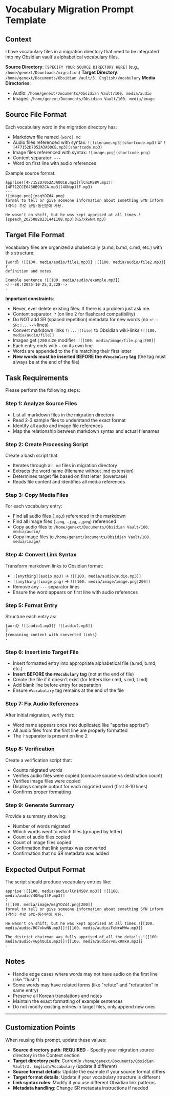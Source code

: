 # Vocabulary Migration Prompt Template

## Context
I have vocabulary files in a migration directory that need to be integrated into my Obsidian vault's alphabetical vocabulary files.

**Source Directory**: `[SPECIFY YOUR SOURCE DIRECTORY HERE]` (e.g., `/home/genext/Downloads/migration`)
**Target Directory**: `/home/genext/Documents/Obsidian Vault/3. English/Vocabulary`
**Media Directories**:
- Audio: `/home/genext/Documents/Obsidian Vault/100. media/audio`
- Images: `/home/genext/Documents/Obsidian Vault/100. media/image`

## Source File Format
Each vocabulary word in the migration directory has:
- Markdown file named `{word}.md`
- Audio files referenced with syntax: `![filename.mp3](shortcode.mp3)` or `![4F7152D7052A3A00CB.mp3](shortcode.mp3)`
- Image files referenced with syntax: `![image.png](shortcode.png)`
- Content separator: `---`
- Word on first line with audio references

Example source format:
```
apprise![4F7152D7052A3A00CB.mp3](lCnIMS8V.mp3)![4F712CCE0430B902CA.mp3](4ONup1lF.mp3)
---
![image.png](msgYOZd4.png)
formal to tell or give someone information about something SYN inform
(격식) 주로 상업·통신문에 사용.

He wasn't on shift, but he was kept apprised at all times.![speech_20250828231441108.mp3](RG7xkwNN.mp3)
```

## Target File Format
Vocabulary files are organized alphabetically (a.md, b.md, c.md, etc.) with this structure:
```
{word} ![[100. media/audio/file1.mp3]] ![[100. media/audio/file2.mp3]]
?
definition and notes

Example sentence ![[100. media/audio/example.mp3]]
<!--SR:!2025-10-25,3,228-->
-
```

**Important constraints**:
- Never, ever delete existing files. If there is a problem just ask me.
- Content separator: `?` (on line 2 for flashcard compatibility)
- Do NOT add SR (spaced repetition) metadata for new words (no `<!--SR:!...-->` lines)
- Convert markdown links `![...](file)` to Obsidian wiki-links `![[100. media/audio/file]]`
- Images get `|200` size modifier: `![[100. media/image/file.png|200]]`
- Each entry ends with `-` on its own line
- Words are appended to the file matching their first letter
- **New words must be inserted BEFORE the `#Vocabulary` tag** (the tag must always be at the end of the file)

## Task Requirements

Please perform the following steps:

### Step 1: Analyze Source Files
- List all markdown files in the migration directory
- Read 2-3 sample files to understand the exact format
- Identify all audio and image file references
- Map the relationship between markdown syntax and actual filenames

### Step 2: Create Processing Script
Create a bash script that:
- Iterates through all `.md` files in migration directory
- Extracts the word name (filename without .md extension)
- Determines target file based on first letter (lowercase)
- Reads file content and identifies all media references

### Step 3: Copy Media Files
For each vocabulary entry:
- Find all audio files (`.mp3`) referenced in the markdown
- Find all image files (`.png`, `.jpg`, `.jpeg`) referenced
- Copy audio files to `/home/genext/Documents/Obsidian Vault/100. media/audio/`
- Copy image files to `/home/genext/Documents/Obsidian Vault/100. media/image/`

### Step 4: Convert Link Syntax
Transform markdown links to Obsidian format:
- `![anything](audio.mp3)` → `![[100. media/audio/audio.mp3]]`
- `![anything](image.png)` → `![[100. media/image/image.png|200]]`
- Remove any `---` separator lines
- Ensure the word appears on first line with audio references

### Step 5: Format Entry
Structure each entry as:
```
{word} ![[audio1.mp3]] ![[audio2.mp3]]
?
{remaining content with converted links}
-
```

### Step 6: Insert into Target File
- Insert formatted entry into appropriate alphabetical file (a.md, b.md, etc.)
- **Insert BEFORE the `#Vocabulary` tag** (not at the end of file)
- Create the file if it doesn't exist (for letters like r.md, s.md, t.md)
- Add blank line before entry for separation
- Ensure `#Vocabulary` tag remains at the end of the file

### Step 7: Fix Audio References
After initial migration, verify that:
- Word name appears once (not duplicated like "apprise apprise")
- All audio files from the first line are properly formatted
- The `?` separator is present on line 2

### Step 8: Verification
Create a verification script that:
- Counts migrated words
- Verifies audio files were copied (compare source vs destination count)
- Verifies image files were copied
- Displays sample output for each migrated word (first 8-10 lines)
- Confirms proper formatting

### Step 9: Generate Summary
Provide a summary showing:
- Number of words migrated
- Which words went to which files (grouped by letter)
- Count of audio files copied
- Count of image files copied
- Confirmation that link syntax was converted
- Confirmation that no SR metadata was added

## Expected Output Format

The script should produce vocabulary entries like:

```
apprise ![[100. media/audio/lCnIMS8V.mp3]] ![[100. media/audio/4ONup1lF.mp3]]
?
![[100. media/image/msgYOZd4.png|200]]
formal to tell or give someone information about something SYN inform
(격식) 주로 상업·통신문에 사용.

He wasn't on shift, but he was kept apprised at all times.![[100. media/audio/RG7xkwNN.mp3]]![[100. media/audio/FoNrWMWw.mp3]]

The district chairman was fully apprised of all the details.![[100. media/audio/vGphOuiu.mp3]]![[100. media/audio/vm5xRmk9.mp3]]
-
```

## Notes
- Handle edge cases where words may not have audio on the first line (like "flush")
- Some words may have related forms (like "refute" and "refutation" in same entry)
- Preserve all Korean translations and notes
- Maintain the exact formatting of example sentences
- Do not modify existing entries in target files, only append new ones

---

## Customization Points

When reusing this prompt, update these values:
- **Source directory path**: **REQUIRED** - Specify your migration source directory in the Context section
- **Target directory path**: Currently `/home/genext/Documents/Obsidian Vault/3. English/Vocabulary` (update if different)
- **Source format details**: Update the example if your source format differs
- **Target format details**: Update if your vocabulary structure is different
- **Link syntax rules**: Modify if you use different Obsidian link patterns
- **Metadata handling**: Change SR metadata instructions if needed
